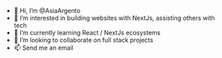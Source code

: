 - 👋 Hi, I’m @AsiaArgento
- 👀 I’m interested in building websites with NextJs, assisting others with tech
- 🌱 I’m currently learning React / NextJs ecosystems
- 💞️ I’m looking to collaborate on full stack projects
- 📫 Send me an email

<!---
AsiaArgento/AsiaArgento is a ✨ special ✨ repository because its `README.md` (this file) appears on your GitHub profile.
You can click the Preview link to take a look at your changes.
--->
